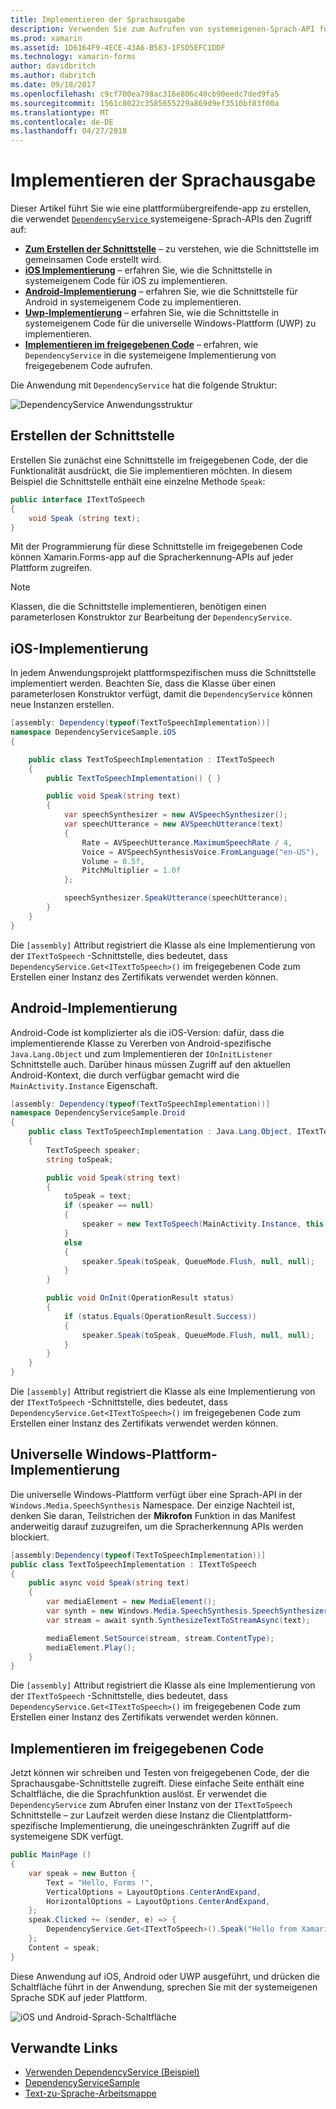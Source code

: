 ```yaml
---
title: Implementieren der Sprachausgabe
description: Verwenden Sie zum Aufrufen von systemeigenen-Sprach-API für jede Plattform DependencyService
ms.prod: xamarin
ms.assetid: 1D6164F9-4ECE-43A6-B583-1F5D5EFC1DDF
ms.technology: xamarin-forms
author: davidbritch
ms.author: dabritch
ms.date: 09/18/2017
ms.openlocfilehash: c9cf700ea798ac316e806c40cb90eedc7ded9fa5
ms.sourcegitcommit: 1561c8022c3585655229a869d9ef3510bf83f00a
ms.translationtype: MT
ms.contentlocale: de-DE
ms.lasthandoff: 04/27/2018
---
```

# <a name="implementing-text-to-speech"></a>Implementieren der Sprachausgabe

Dieser Artikel führt Sie wie eine plattformübergreifende-app zu erstellen, die verwendet [ `DependencyService` ](https://developer.xamarin.com/api/type/Xamarin.Forms.DependencyService/) systemeigene-Sprach-APIs den Zugriff auf:

- **[Zum Erstellen der Schnittstelle](#Creating_the_Interface)**  &ndash; zu verstehen, wie die Schnittstelle im gemeinsamen Code erstellt wird.
- **[iOS Implementierung](#iOS_Implementation)**  &ndash; erfahren Sie, wie die Schnittstelle in systemeigenem Code für iOS zu implementieren.
- **[Android-Implementierung](#Android_Implementation)**  &ndash; erfahren Sie, wie die Schnittstelle für Android in systemeigenem Code zu implementieren.
- **[Uwp-Implementierung](#WindowsImplementation)**  &ndash; erfahren Sie, wie die Schnittstelle in systemeigenem Code für die universelle Windows-Plattform (UWP) zu implementieren.
- **[Implementieren im freigegebenen Code](#Implementing_in_Shared_Code)**  &ndash; erfahren, wie `DependencyService` in die systemeigene Implementierung von freigegebenem Code aufrufen.

Die Anwendung mit `DependencyService` hat die folgende Struktur:

![](text-to-speech-images/tts-diagram.png "DependencyService Anwendungsstruktur")

<a name="Creating_the_Interface" />

## <a name="creating-the-interface"></a>Erstellen der Schnittstelle

Erstellen Sie zunächst eine Schnittstelle im freigegebenen Code, der die Funktionalität ausdrückt, die Sie implementieren möchten. In diesem Beispiel die Schnittstelle enthält eine einzelne Methode `Speak`:

```csharp
public interface ITextToSpeech
{
    void Speak (string text);
}
```

Mit der Programmierung für diese Schnittstelle im freigegebenen Code können Xamarin.Forms-app auf die Spracherkennung-APIs auf jeder Plattform zugreifen.

> [!NOTE]
> Klassen, die die Schnittstelle implementieren, benötigen einen parameterlosen Konstruktor zur Bearbeitung der `DependencyService`.

<a name="iOS_Implementation" />

## <a name="ios-implementation"></a>iOS-Implementierung

In jedem Anwendungsprojekt plattformspezifischen muss die Schnittstelle implementiert werden. Beachten Sie, dass die Klasse über einen parameterlosen Konstruktor verfügt, damit die `DependencyService` können neue Instanzen erstellen.

```csharp
[assembly: Dependency(typeof(TextToSpeechImplementation))]
namespace DependencyServiceSample.iOS
{

    public class TextToSpeechImplementation : ITextToSpeech
    {
        public TextToSpeechImplementation() { }

        public void Speak(string text)
        {
            var speechSynthesizer = new AVSpeechSynthesizer();
            var speechUtterance = new AVSpeechUtterance(text)
            {
                Rate = AVSpeechUtterance.MaximumSpeechRate / 4,
                Voice = AVSpeechSynthesisVoice.FromLanguage("en-US"),
                Volume = 0.5f,
                PitchMultiplier = 1.0f
            };

            speechSynthesizer.SpeakUtterance(speechUtterance);
        }
    }
}
```

Die `[assembly]` Attribut registriert die Klasse als eine Implementierung von der `ITextToSpeech` -Schnittstelle, dies bedeutet, dass `DependencyService.Get<ITextToSpeech>()` im freigegebenen Code zum Erstellen einer Instanz des Zertifikats verwendet werden können.

<a name="Android_Implementation" />

## <a name="android-implementation"></a>Android-Implementierung

Android-Code ist komplizierter als die iOS-Version: dafür, dass die implementierende Klasse zu Vererben von Android-spezifische `Java.Lang.Object` und zum Implementieren der `IOnInitListener` Schnittstelle auch. Darüber hinaus müssen Zugriff auf den aktuellen Android-Kontext, die durch verfügbar gemacht wird die `MainActivity.Instance` Eigenschaft.

```csharp
[assembly: Dependency(typeof(TextToSpeechImplementation))]
namespace DependencyServiceSample.Droid
{
    public class TextToSpeechImplementation : Java.Lang.Object, ITextToSpeech, TextToSpeech.IOnInitListener
    {
        TextToSpeech speaker;
        string toSpeak;

        public void Speak(string text)
        {
            toSpeak = text;
            if (speaker == null)
            {
                speaker = new TextToSpeech(MainActivity.Instance, this);
            }
            else
            {
                speaker.Speak(toSpeak, QueueMode.Flush, null, null);
            }
        }

        public void OnInit(OperationResult status)
        {
            if (status.Equals(OperationResult.Success))
            {
                speaker.Speak(toSpeak, QueueMode.Flush, null, null);
            }
        }
    }
}
```

Die `[assembly]` Attribut registriert die Klasse als eine Implementierung von der `ITextToSpeech` -Schnittstelle, dies bedeutet, dass `DependencyService.Get<ITextToSpeech>()` im freigegebenen Code zum Erstellen einer Instanz des Zertifikats verwendet werden können.

<a name="WindowsImplementation" />

## <a name="universal-windows-platform-implementation"></a>Universelle Windows-Plattform-Implementierung

Die universelle Windows-Plattform verfügt über eine Sprach-API in der `Windows.Media.SpeechSynthesis` Namespace. Der einzige Nachteil ist, denken Sie daran, Teilstrichen der **Mikrofon** Funktion in das Manifest anderweitig darauf zuzugreifen, um die Spracherkennung APIs werden blockiert.

```csharp
[assembly:Dependency(typeof(TextToSpeechImplementation))]
public class TextToSpeechImplementation : ITextToSpeech
{
    public async void Speak(string text)
    {
        var mediaElement = new MediaElement();
        var synth = new Windows.Media.SpeechSynthesis.SpeechSynthesizer();
        var stream = await synth.SynthesizeTextToStreamAsync(text);

        mediaElement.SetSource(stream, stream.ContentType);
        mediaElement.Play();
    }
}
```

Die `[assembly]` Attribut registriert die Klasse als eine Implementierung von der `ITextToSpeech` -Schnittstelle, dies bedeutet, dass `DependencyService.Get<ITextToSpeech>()` im freigegebenen Code zum Erstellen einer Instanz des Zertifikats verwendet werden können.

<a name="Implementing_in_Shared_Code" />

## <a name="implementing-in-shared-code"></a>Implementieren im freigegebenen Code

Jetzt können wir schreiben und Testen von freigegebenen Code, der die Sprachausgabe-Schnittstelle zugreift. Diese einfache Seite enthält eine Schaltfläche, die die Sprachfunktion auslöst. Er verwendet die `DependencyService` zum Abrufen einer Instanz von der `ITextToSpeech` Schnittstelle &ndash; zur Laufzeit werden diese Instanz die Clientplattform-spezifische Implementierung, die uneingeschränkten Zugriff auf die systemeigene SDK verfügt.

```csharp
public MainPage ()
{
    var speak = new Button {
        Text = "Hello, Forms !",
        VerticalOptions = LayoutOptions.CenterAndExpand,
        HorizontalOptions = LayoutOptions.CenterAndExpand,
    };
    speak.Clicked += (sender, e) => {
        DependencyService.Get<ITextToSpeech>().Speak("Hello from Xamarin Forms");
    };
    Content = speak;
}
```

Diese Anwendung auf iOS, Android oder UWP ausgeführt, und drücken die Schaltfläche führt in der Anwendung, sprechen Sie mit der systemeigenen Sprache SDK auf jeder Plattform.

 ![iOS und Android-Sprach-Schaltfläche](text-to-speech-images/running.png "Text-zu-Sprache-Beispiel")


## <a name="related-links"></a>Verwandte Links

- [Verwenden DependencyService (Beispiel)](https://developer.xamarin.com/samples/xamarin-forms/UsingDependencyService/)
- [DependencyServiceSample](https://developer.xamarin.com/samples/xamarin-forms/DependencyService/DependencyServiceSample/)
- [Text-zu-Sprache-Arbeitsmappe](https://developer.xamarin.com/workbooks/xamarin-forms/application-fundamentals/text-to-speech/text-to-speech.workbook)
